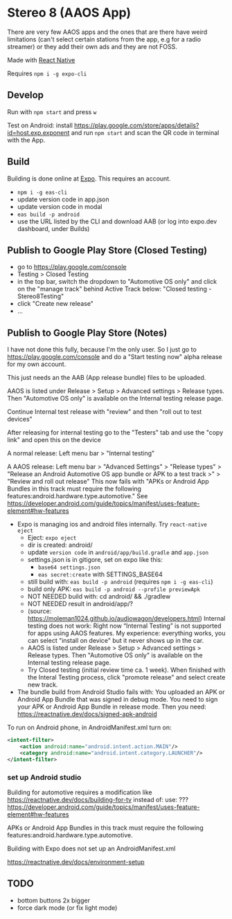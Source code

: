 # Stereo 8 (AAOS App)

There are very few AAOS apps and the ones that are there have weird limitations (can't select certain stations from the app, e.g for a radio streamer) or they add their own ads and they are not FOSS.

Made with [React Native](https://reactnative.dev)

Requires `npm i -g expo-cli`

## Develop

Run with `npm start` and press `w`

Test on Android: install https://play.google.com/store/apps/details?id=host.exp.exponent and run `npm start` and scan the QR code in terminal with the App.

## Build

Building is done online at [Expo](https://expo.dev/). This requires an account.

- `npm i -g eas-cli`
- update version code in app.json
- update version code in modal
- `eas build -p android`
- use the URL listed by the CLI and download AAB (or log into expo.dev dashboard, under Builds)

## Publish to Google Play Store (Closed Testing)

- go to https://play.google.com/console
- Testing > Closed Testing
- in the top bar, switch the dropdown to "Automotive OS only" and click on the "manage track" behind Active Track below: "Closed testing - Stereo8Testing"
- click "Create new release"
- ...

## Publish to Google Play Store (Notes)

I have not done this fully, because I'm the only user. So I just go to https://play.google.com/console and do a "Start testing now" alpha release for my own account.

This just needs an the AAB (App release bundle) files to be uploaded.

AAOS is listed under Release > Setup > Advanced settings > Release types. Then "Automotive OS only" is available on the Internal testing release page.

Continue Internal test release with "review" and then "roll out to test devices"

After releasing for internal testing go to the "Testers" tab and use the "copy link" and open this on the device

A normal release: Left menu bar > "Internal testing"

A AAOS release: Left menu bar > "Advanced Settings" > "Release types" > "Release an Android Automotive OS app bundle or APK to a test track >" > "Review and roll out release" 
This now fails with "APKs or Android App Bundles in this track must require the following features:android.hardware.type.automotive."
See https://developer.android.com/guide/topics/manifest/uses-feature-element#hw-features
* Expo is managing ios and android files internally. Try `react-native eject`
    * Eject: `expo eject`
    * dir is created: android/
    * update `version code` in `android/app/build.gradle` and `app.json`
    * settings.json is in gitigore, set on expo like this: 
        * `base64 settings.json`
        * `eas secret:create` with SETTINGS_BASE64
    * still build with: `eas build -p android` (requires `npm i -g eas-cli`)
    * build only APK: `eas build -p android --profile previewApk`
    * NOT NEEDED build with: cd android/ && ./gradlew
    * NOT NEEDED result in android/app/?
    * (source: https://moleman1024.github.io/audiowagon/developers.html) Internal testing does not work: Right now “Internal Testing” is not supported for apps using AAOS features. My experience: everything works, you can select "install on device" but it never shows up in the car.
    * AAOS is listed under Release > Setup > Advanced settings > Release types. Then "Automotive OS only" is available on the Internal testing release page.
    * Try Closed testing (initial review time ca. 1 week). When finished with the Interal Testing process, click "promote release" and select create new track.
* The bundle build from Android Studio fails with: You uploaded an APK or Android App Bundle that was signed in debug mode. You need to sign your APK or Android App Bundle in release mode. Then you need: https://reactnative.dev/docs/signed-apk-android

To run on Android phone, in AndroidManifest.xml turn on:

```xml
<intent-filter>
    <action android:name="android.intent.action.MAIN"/>
    <category android:name="android.intent.category.LAUNCHER"/>
</intent-filter>
```

### set up Android studio

Building for automotive requires a modification like https://reactnative.dev/docs/building-for-tv
instead of: <category android:name="android.intent.category.LEANBACK_LAUNCHER"/>
use: ??? https://developer.android.com/guide/topics/manifest/uses-feature-element#hw-features

APKs or Android App Bundles in this track must require the following features:android.hardware.type.automotive.

Building with Expo does not set up an AndroidManifest.xml

https://reactnative.dev/docs/environment-setup


## TODO

* bottom buttons 2x bigger
* force dark mode (or fix light mode)
